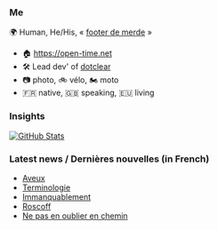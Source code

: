 ### Me

🌍 Human, He/His, « [footer de merde](https://open-time.net/post/2013/07/17/La-veritable-histoire-du-Footer-de-merde-) » 
* 🏠 https://open-time.net 
* 🛠️ Lead dev' of [dotclear](https://git.dotclear.org/dev/dotclear)
* 📷 photo, 🚲 vélo, 🏍️ moto 
* 🇫🇷 native, 🇬🇧 speaking, 🇪🇺 living

### Insights

[![GitHub Stats](https://github-readme-stats-sigma-five.vercel.app/api?username=franck-paul)](https://github.com/franck-paul)

### Latest news / Dernières nouvelles (in French)

<!-- BLOG-POST-LIST:START -->
- [Aveux](https://open-time.net/post/2025/03/07/Aveux)
- [Terminologie](https://open-time.net/post/2025/03/06/Terminologie)
- [Immanquablement](https://open-time.net/post/2025/03/05/Immanquablement)
- [Roscoff](https://open-time.net/post/2025/03/04/Roscoff)
- [Ne pas en oublier en chemin](https://open-time.net/post/2025/03/03/Ne-pas-en-oublier-en-chemin)
<!-- BLOG-POST-LIST:END -->
